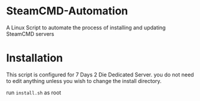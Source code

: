 # SteamCMD-Automation
A Linux Script to automate the process of installing and updating SteamCMD servers

# Installation
This script is configured for 7 Days 2 Die Dedicated Server. you do not need to edit anything unless you wish to change the install directory.

run `install.sh` as root
